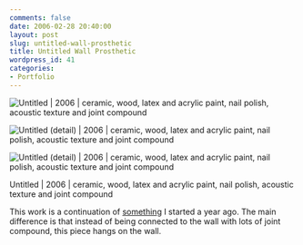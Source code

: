 ```yaml
---
comments: false
date: 2006-02-28 20:40:00
layout: post
slug: untitled-wall-prosthetic
title: Untitled Wall Prosthetic
wordpress_id: 41
categories:
- Portfolio
---
```


![Untitled | 2006 | ceramic, wood, latex and acrylic paint, nail polish, acoustic texture and joint compound](http://ryanfitzer.com/main/wp-content/uploads/2007/12/prosthetic.jpg)


![Untitled (detail) | 2006 | ceramic, wood, latex and acrylic paint, nail polish, acoustic texture and joint compound](http://ryanfitzer.com/main/wp-content/uploads/2007/12/detail.jpg)

![Untitled (detail) | 2006 | ceramic, wood, latex and acrylic paint, nail polish, acoustic texture and joint compound](http://ryanfitzer.com/main/wp-content/uploads/2007/12/detail2.jpg)

Untitled | 2006 | ceramic, wood, latex and acrylic paint, nail polish, acoustic texture and joint compound

This work is a continuation of [something](http://ryanfitzer.com/?p=634) I started a year ago. The main difference is that instead of being connected to the wall with lots of joint compound, this piece hangs on the wall.
